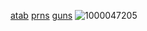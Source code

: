 [atab](https://sceoul.atabook.org/) [prns](https://en.pronouns.page/@sceoul) [guns](https://guns.lol/sloth67)
![1000047205](https://github.com/user-attachments/assets/ed3d2a53-4715-4b42-8b59-9c4cca5be40c)




